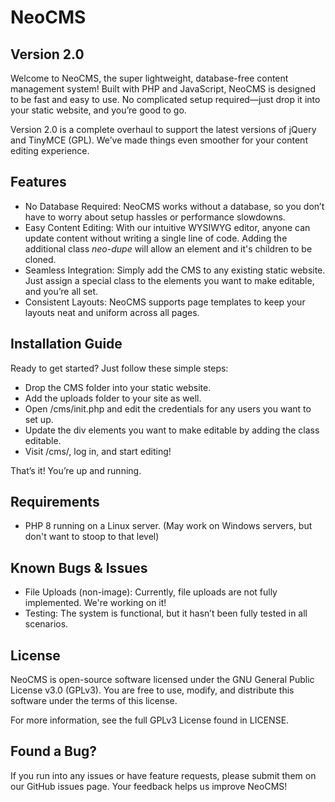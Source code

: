 # NeoCMS

## Version 2.0

Welcome to NeoCMS, the super lightweight, database-free content management system! Built with PHP and JavaScript, NeoCMS
is designed to be fast and easy to use. No complicated setup required—just drop it into your static website, and you’re
good to go.

Version 2.0 is a complete overhaul to support the latest versions of jQuery and TinyMCE (GPL). We’ve made things even
smoother for your content editing experience.

## Features

* No Database Required: NeoCMS works without a database, so you don’t have to worry about setup hassles or performance
  slowdowns.
* Easy Content Editing: With our intuitive WYSIWYG editor, anyone can update content without writing a single line of
  code. Adding the additional class *neo-dupe* will allow an element and it's children to be cloned.
* Seamless Integration: Simply add the CMS to any existing static website. Just assign a special class to the elements
  you want to make editable, and you’re all set.
* Consistent Layouts: NeoCMS supports page templates to keep your layouts neat and uniform across all pages.

## Installation Guide

Ready to get started? Just follow these simple steps:

* Drop the CMS folder into your static website.
* Add the uploads folder to your site as well.
* Open /cms/init.php and edit the credentials for any users you want to set up.
* Update the div elements you want to make editable by adding the class editable.
* Visit /cms/, log in, and start editing!

That’s it! You’re up and running.

## Requirements

* PHP 8 running on a Linux server. (May work on Windows servers, but don't want to stoop to that level)

## Known Bugs & Issues

* File Uploads (non-image): Currently, file uploads are not fully implemented. We're working on it!
* Testing: The system is functional, but it hasn’t been fully tested in all scenarios.

## License

NeoCMS is open-source software licensed under the GNU General Public License v3.0 (GPLv3). You are free to use, modify,
and distribute this software under the terms of this license.

For more information, see the full GPLv3 License found in LICENSE.

## Found a Bug?

If you run into any issues or have feature requests, please submit them on our GitHub issues page. Your feedback helps
us improve NeoCMS!
